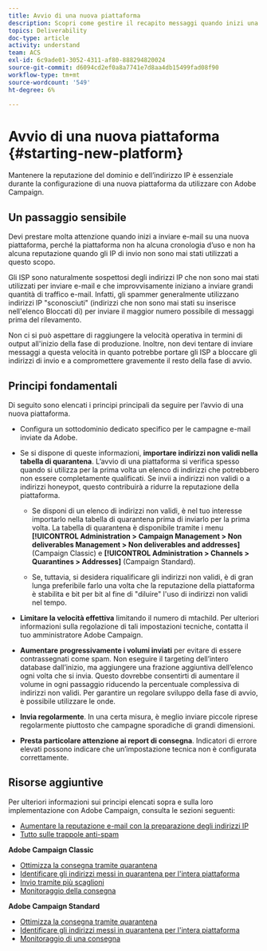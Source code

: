 ```yaml
---
title: Avvio di una nuova piattaforma
description: Scopri come gestire il recapito messaggi quando inizi una nuova piattaforma con Adobe Campaign.
topics: Deliverability
doc-type: article
activity: understand
team: ACS
exl-id: 6c9ade01-3052-4311-af80-888294820024
source-git-commit: d6094cd2ef0a8a7741e7d8aa4db15499fad08f90
workflow-type: tm+mt
source-wordcount: '549'
ht-degree: 6%

---
```


# Avvio di una nuova piattaforma {#starting-new-platform}

Mantenere la reputazione del dominio e dell’indirizzo IP è essenziale durante la configurazione di una nuova piattaforma da utilizzare con Adobe Campaign.

## Un passaggio sensibile

Devi prestare molta attenzione quando inizi a inviare e-mail su una nuova piattaforma, perché la piattaforma non ha alcuna cronologia d’uso e non ha alcuna reputazione quando gli IP di invio non sono mai stati utilizzati a questo scopo.

Gli ISP sono naturalmente sospettosi degli indirizzi IP che non sono mai stati utilizzati per inviare e-mail e che improvvisamente iniziano a inviare grandi quantità di traffico e-mail. Infatti, gli spammer generalmente utilizzano indirizzi IP &quot;sconosciuti&quot; (indirizzi che non sono mai stati su inserisce nell&#39;elenco Bloccati di) per inviare il maggior numero possibile di messaggi prima del rilevamento.

Non ci si può aspettare di raggiungere la velocità operativa in termini di output all&#39;inizio della fase di produzione. Inoltre, non devi tentare di inviare messaggi a questa velocità in quanto potrebbe portare gli ISP a bloccare gli indirizzi di invio e a compromettere gravemente il resto della fase di avvio.

## Principi fondamentali

Di seguito sono elencati i principi principali da seguire per l’avvio di una nuova piattaforma.

* Configura un sottodominio dedicato specifico per le campagne e-mail inviate da Adobe.

* Se si dispone di queste informazioni, **importare indirizzi non validi nella tabella di quarantena**.
L’avvio di una piattaforma si verifica spesso quando si utilizza per la prima volta un elenco di indirizzi che potrebbero non essere completamente qualificati. Se invii a indirizzi non validi o a indirizzi honeypot, questo contribuirà a ridurre la reputazione della piattaforma.

   * Se disponi di un elenco di indirizzi non validi, è nel tuo interesse importarlo nella tabella di quarantena prima di inviarlo per la prima volta. La tabella di quarantena è disponibile tramite i menu **[!UICONTROL Administration > Campaign Management > Non deliverables Management > Non deliverables and addresses]** (Campaign Classic) e **[!UICONTROL Administration > Channels > Quarantines > Addresses]** (Campaign Standard).

   * Se, tuttavia, si desidera riqualificare gli indirizzi non validi, è di gran lunga preferibile farlo una volta che la reputazione della piattaforma è stabilita e bit per bit al fine di &quot;diluire&quot; l&#39;uso di indirizzi non validi nel tempo.

* **Limitare la velocità effettiva** limitando il numero di mtachild. Per ulteriori informazioni sulla regolazione di tali impostazioni tecniche, contatta il tuo amministratore Adobe Campaign.

* **Aumentare progressivamente i volumi inviati** per evitare di essere contrassegnati come spam. Non eseguire il targeting dell’intero database dall’inizio, ma aggiungere una frazione aggiuntiva dell’elenco ogni volta che si invia. Questo dovrebbe consentirti di aumentare il volume in ogni passaggio riducendo la percentuale complessiva di indirizzi non validi. Per garantire un regolare sviluppo della fase di avvio, è possibile utilizzare le onde.

* **Invia regolarmente**. In una certa misura, è meglio inviare piccole riprese regolarmente piuttosto che campagne sporadiche di grandi dimensioni.
* **Presta particolare attenzione ai report di consegna**. Indicatori di errore elevati possono indicare che un’impostazione tecnica non è configurata correttamente.

## Risorse aggiuntive

Per ulteriori informazioni sui principi elencati sopra e sulla loro implementazione con Adobe Campaign, consulta le sezioni seguenti:

* [Aumentare la reputazione e-mail con la preparazione degli indirizzi IP](../../help/additional-resources/increase-reputation-with-ip-warming.md)
* [Tutto sulle trappole anti-spam](../../help/additional-resources/all-about-spam-traps.md)

**Adobe Campaign Classic**

* [Ottimizza la consegna tramite quarantena](https://experienceleague.adobe.com/docs/campaign-classic/using/sending-messages/monitoring-deliveries/understanding-quarantine-management.html?lang=it#optimizing-your-delivery-through-quarantines)
* [Identificare gli indirizzi messi in quarantena per l&#39;intera piattaforma](https://experienceleague.adobe.com/docs/campaign-classic/using/sending-messages/monitoring-deliveries/understanding-quarantine-management.html?lang=it#identifying-quarantined-addresses-for-the-entire-platform)
* [Invio tramite più scaglioni](https://experienceleague.adobe.com/docs/campaign-classic/using/sending-messages/key-steps-when-creating-a-delivery/steps-sending-the-delivery.html?lang=it#sending-using-multiple-waves)
* [Monitoraggio della consegna](https://experienceleague.adobe.com/docs/campaign-classic/using/sending-messages/monitoring-deliveries/about-delivery-monitoring.html?lang=it#sending-messages)

**Adobe Campaign Standard**

* [Ottimizza la consegna tramite quarantena](https://experienceleague.adobe.com/docs/campaign-standard/using/testing-and-sending/monitoring-messages/understanding-quarantine-management.html?lang=it#optimizing-your-delivery-through-quarantines)
* [Identificare gli indirizzi messi in quarantena per l&#39;intera piattaforma](https://experienceleague.adobe.com/docs/campaign-standard/using/testing-and-sending/monitoring-messages/understanding-quarantine-management.html?lang=it)
* [Monitoraggio di una consegna](https://experienceleague.adobe.com/docs/campaign-standard/using/testing-and-sending/monitoring-messages/monitoring-a-delivery.html?lang=it)
